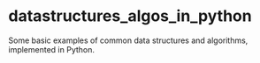 # datastructures_algos_in_python
Some basic examples of common data structures and algorithms, implemented in Python.
